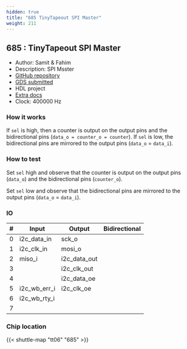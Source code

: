 ```yaml
---
hidden: true
title: "685 TinyTapeout SPI Master"
weight: 211
---
```


## 685 : TinyTapeout SPI Master

* Author: Samit &amp; Fahim
* Description: SPI Msster 
* [GitHub repository](https://github.com/ReinstatedSamit/tt_um_I2C_to_SPI)
* [GDS submitted](https://github.com/ReinstatedSamit/tt_um_I2C_to_SPI/actions/runs/8748688536)
* HDL project
* [Extra docs]()
* Clock: 400000 Hz

<!---

This file is used to generate your project datasheet. Please fill in the information below and delete any unused
sections.

You can also include images in this folder and reference them in the markdown. Each image must be less than
512 kb in size, and the combined size of all images must be less than 1 MB.
-->


### How it works

If `sel` is high, then a counter is output on the output pins and the bidirectional pins (`data_o = counter_o = counter`).
If `sel` is low, the bidirectional pins are mirrored to the output pins (`data_o` = `data_i`).

### How to test

Set `sel` high and observe that the counter is output on the output pins (`data_o`) and the bidirectional pins (`counter_o`).

Set `sel` low and observe that the bidirectional pins are mirrored to the output pins (`data_o` = `data_i`).


### IO

| #             | Input    | Output   | Bidirectional   |
| ------------- | -------- | -------- | --------------- |
| 0 | i2c_data_in  | sck_o  |      |
| 1 | i2c_clk_in  | mosi_o  |      |
| 2 | miso_i  | i2c_data_out  |      |
| 3 |   | i2c_clk_out  |      |
| 4 |   | i2c_data_oe  |      |
| 5 | i2c_wb_err_i  | i2c_clk_oe  |      |
| 6 | i2c_wb_rty_i  |   |      |
| 7 |   |   |      |


### Chip location

{{< shuttle-map "tt06" "685" >}}

